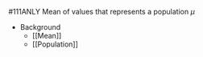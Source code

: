 #111ANLY 
Mean of values that represents a population
*μ*

* Background
	* [[Mean]]
	* [[Population]]